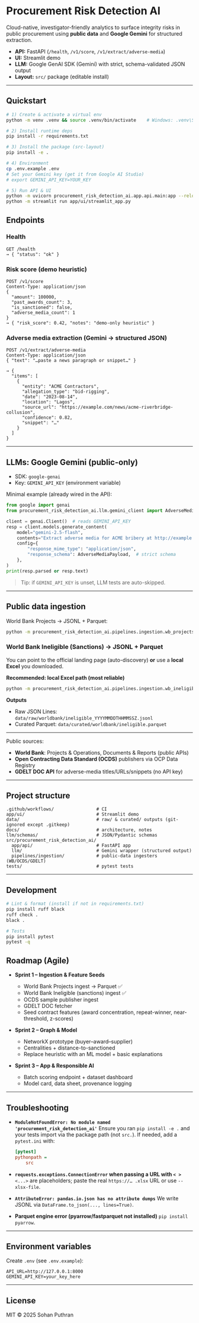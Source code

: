 # Procurement Risk Detection AI

Cloud-native, investigator-friendly analytics to surface integrity risks in public procurement using **public data** and **Google Gemini** for structured extraction.

- **API:** FastAPI (`/health`, `/v1/score`, `/v1/extract/adverse-media`)
- **UI:** Streamlit demo
- **LLM:** Google GenAI SDK (Gemini) with strict, schema-validated JSON output
- **Layout:** `src/` package (editable install)

---

## Quickstart

```bash
# 1) Create & activate a virtual env
python -m venv .venv && source .venv/bin/activate    # Windows: .venv\Scripts\activate

# 2) Install runtime deps
pip install -r requirements.txt

# 3) Install the package (src-layout)
pip install -e .

# 4) Environment
cp .env.example .env
# Set your Gemini key (get it from Google AI Studio)
# export GEMINI_API_KEY=YOUR_KEY

# 5) Run API & UI
python -m uvicorn procurement_risk_detection_ai.app.api.main:app --reload --port 8000
python -m streamlit run app/ui/streamlit_app.py

```
## Endpoints

### Health
```
GET /health
→ { "status": "ok" }
```

### Risk score (demo heuristic)
```
POST /v1/score
Content-Type: application/json
{
  "amount": 100000,
  "past_awards_count": 3,
  "is_sanctioned": false,
  "adverse_media_count": 1
}
→ { "risk_score": 0.42, "notes": "demo-only heuristic" }
```

### Adverse media extraction (Gemini → structured JSON)
```
POST /v1/extract/adverse-media
Content-Type: application/json
{ "text": "…paste a news paragraph or snippet…" }

→ {
  "items": [
    {
      "entity": "ACME Contractors",
      "allegation_type": "bid-rigging",
      "date": "2023-08-14",
      "location": "Lagos",
      "source_url": "https://example.com/news/acme-riverbridge-collusion",
      "confidence": 0.82,
      "snippet": "…"
    }
  ]
}
```

---

## LLMs: Google Gemini (public-only)

- SDK: `google-genai`
- Key: `GEMINI_API_KEY` (environment variable)

Minimal example (already wired in the API):

```python
from google import genai
from procurement_risk_detection_ai.llm.gemini_client import AdverseMediaPayload

client = genai.Client()  # reads GEMINI_API_KEY
resp = client.models.generate_content(
    model="gemini-2.5-flash",
    contents="Extract adverse media for ACME bribery at http://example.com",
    config={
        "response_mime_type": "application/json",
        "response_schema": AdverseMediaPayload,  # strict schema
    },
)
print(resp.parsed or resp.text)
```

> Tip: if `GEMINI_API_KEY` is unset, LLM tests are auto-skipped.

---

## Public data ingestion

World Bank Projects → JSONL + Parquet:

```bash
python -m procurement_risk_detection_ai.pipelines.ingestion.wb_projects   --rows 500 --max-pages 40 --out-dir data
```

### World Bank Ineligible (Sanctions) → JSONL + Parquet
You can point to the official landing page (auto-discovery) **or** use a **local Excel** you downloaded.

**Recommended: local Excel path (most reliable)**
```bash
python -m procurement_risk_detection_ai.pipelines.ingestion.wb_ineligible --xlsx-file "<File Location>.xlsx" --out-dir data
```

**Outputs**
- Raw JSON Lines: `data/raw/worldbank/ineligible_YYYYMMDDTHHMMSSZ.jsonl`
- Curated Parquet: `data/curated/worldbank/ineligible.parquet`

---

Public sources:
- **World Bank**: Projects & Operations, Documents & Reports (public APIs)
- **Open Contracting Data Standard (OCDS)** publishers via OCP Data Registry
- **GDELT DOC API** for adverse-media titles/URLs/snippets (no API key)

---

## Project structure

```
.github/workflows/                # CI
app/ui/                           # Streamlit demo
data/                             # raw/ & curated/ outputs (git-ignored except .gitkeep)
docs/                             # architecture, notes
llm/schemas/                      # JSON/Pydantic schemas
src/procurement_risk_detection_ai/
  app/api/                        # FastAPI app
  llm/                            # Gemini wrapper (structured output)
  pipelines/ingestion/            # public-data ingesters (WB/OCDS/GDELT)
tests/                            # pytest tests
```

---

## Development

```bash
# Lint & format (install if not in requirements.txt)
pip install ruff black
ruff check .
black .

# Tests
pip install pytest
pytest -q
```

## Roadmap (Agile)

- **Sprint 1 – Ingestion & Feature Seeds**
  - World Bank Projects ingest → Parquet ✅
  - World Bank Ineligible (sanctions) ingest ✅
  - OCDS sample publisher ingest
  - GDELT DOC fetcher
  - Seed contract features (award concentration, repeat-winner, near-threshold, z-scores)

- **Sprint 2 – Graph & Model**
  - NetworkX prototype (buyer–award–supplier)
  - Centralities + distance-to-sanctioned
  - Replace heuristic with an ML model + basic explanations

- **Sprint 3 – App & Responsible AI**
  - Batch scoring endpoint + dataset dashboard
  - Model card, data sheet, provenance logging

---

## Troubleshooting

- **`ModuleNotFoundError: No module named 'procurement_risk_detection_ai'`**
  Ensure you ran `pip install -e .` and your tests import via the package path (not `src.`).
  If needed, add a `pytest.ini` with:
  ```ini
  [pytest]
  pythonpath =
      src
  ```

- **`requests.exceptions.ConnectionError` when passing a URL with `< >`**
  `<...>` are placeholders; paste the real `https://… .xlsx` URL or use `--xlsx-file`.

- **`AttributeError: pandas.io.json has no attribute dumps`**
  We write JSONL via `DataFrame.to_json(..., lines=True)`.

- **Parquet engine error (pyarrow/fastparquet not installed)**
  `pip install pyarrow`.

---

## Environment variables

Create `.env` (see `.env.example`):

```
API_URL=http://127.0.0.1:8000
GEMINI_API_KEY=your_key_here
```

---

## License

MIT © 2025 Sohan Puthran

